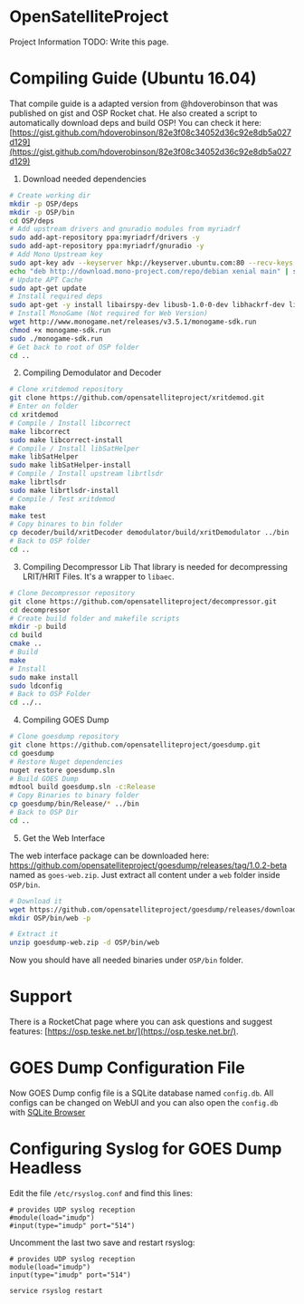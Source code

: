 # OpenSatelliteProject
Project Information
TODO: Write this page.

# Compiling Guide (Ubuntu 16.04)

That compile guide is a adapted version from @hdoverobinson that was published on gist and OSP Rocket chat. He also created a script to automatically download deps and build OSP! You can check it here: [https://gist.github.com/hdoverobinson/82e3f08c34052d36c92e8db5a027d129](https://gist.github.com/hdoverobinson/82e3f08c34052d36c92e8db5a027d129)

1. Download needed dependencies
```bash
# Create working dir
mkdir -p OSP/deps
mkdir -p OSP/bin
cd OSP/deps
# Add upstream drivers and gnuradio modules from myriadrf
sudo add-apt-repository ppa:myriadrf/drivers -y
sudo add-apt-repository ppa:myriadrf/gnuradio -y
# Add Mono Upstream key
sudo apt-key adv --keyserver hkp://keyserver.ubuntu.com:80 --recv-keys 3FA7E0328081BFF6A14DA29AA6A19B38D3D831EF
echo "deb http://download.mono-project.com/repo/debian xenial main" | sudo tee /etc/apt/sources.list.d/mono-xamarin.list
# Update APT Cache
sudo apt-get update
# Install required deps
sudo apt-get -y install libairspy-dev libusb-1.0-0-dev libhackrf-dev libhackrf0 libaec0 libaec-dev mono-complete monodevelop nuget libopenal-dev referenceassemblies-pcl ttf-mscorefonts-installer gtk-sharp3 build-essential git
# Install MonoGame (Not required for Web Version)
wget http://www.monogame.net/releases/v3.5.1/monogame-sdk.run
chmod +x monogame-sdk.run
sudo ./monogame-sdk.run
# Get back to root of OSP folder
cd .. 
```

2. Compiling Demodulator and Decoder
```bash
# Clone xritdemod repository
git clone https://github.com/opensatelliteproject/xritdemod.git
# Enter on folder
cd xritdemod
# Compile / Install libcorrect
make libcorrect
sudo make libcorrect-install
# Compile / Install libSatHelper
make libSatHelper
sudo make libSatHelper-install 
# Compile / Install upstream librtlsdr
make librtlsdr
sudo make librtlsdr-install 
# Compile / Test xritdemod
make
make test
# Copy binares to bin folder
cp decoder/build/xritDecoder demodulator/build/xritDemodulator ../bin
# Back to OSP folder
cd ..
```

3. Compiling Decompressor Lib
That library is needed for decompressing LRIT/HRIT Files. It's a wrapper to `libaec`.
```bash
# Clone Decompressor repository
git clone https://github.com/opensatelliteproject/decompressor.git
cd decompressor
# Create build folder and makefile scripts
mkdir -p build
cd build
cmake ..
# Build
make
# Install
sudo make install
sudo ldconfig
# Back to OSP Folder
cd ../..
```

4. Compiling GOES Dump
```bash
# Clone goesdump repository
git clone https://github.com/opensatelliteproject/goesdump.git
cd goesdump
# Restore Nuget dependencies
nuget restore goesdump.sln
# Build GOES Dump
mdtool build goesdump.sln -c:Release
# Copy Binaries to binary folder
cp goesdump/bin/Release/* ../bin
# Back to OSP Dir
cd ..
```

5. Get the Web Interface

The web interface package can be downloaded here: https://github.com/opensatelliteproject/goesdump/releases/tag/1.0.2-beta named as `goes-web.zip`. Just extract all content under a `web` folder inside `OSP/bin`.
```bash
# Download it
wget https://github.com/opensatelliteproject/goesdump/releases/download/1.0.2-beta/goesdump-web.zip
mkdir OSP/bin/web -p

# Extract it
unzip goesdump-web.zip -d OSP/bin/web
```

Now you should have all needed binaries under `OSP/bin` folder.

# Support
There is a RocketChat page where you can ask questions and suggest features: [https://osp.teske.net.br/](https://osp.teske.net.br/).

# GOES Dump Configuration File

Now GOES Dump config file is a SQLite database named `config.db`. All configs can be changed on WebUI and you can also open the `config.db` with [SQLite Browser](http://sqlitebrowser.org/)

# Configuring Syslog for GOES Dump Headless

Edit the file `/etc/rsyslog.conf` and find this lines:
```
# provides UDP syslog reception
#module(load="imudp")
#input(type="imudp" port="514")
```

Uncomment the last two save and restart rsyslog:
```
# provides UDP syslog reception
module(load="imudp")
input(type="imudp" port="514")
```

`service rsyslog restart`
